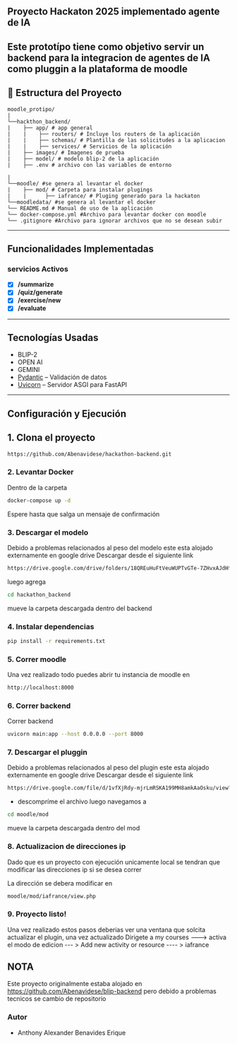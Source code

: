 ## Proyecto Hackaton 2025 implementado agente de IA

Este prototípo tiene como objetivo servir un backend para la integracion de agentes de IA como pluggin a la plataforma de moodle
---

## 📂 Estructura del Proyecto

```text
moodle_protipo/
|
└──hackthon_backend/
|    ├── app/ # app general
|    |    ├── routers/ # Incluye los routers de la aplicación
|    |    ├── schemas/ # Plantilla de las solicitudes a la aplicacion
|    |    ├── services/ # Servicios de la aplicación
|    ├── images/ # Imagenes de prueba
|    ├── model/ # modelo blip-2 de la aplicación
|    ├── .env # archivo con las variables de entorno

|
└──moodle/ #se genera al levantar el docker
|    ├── mod/ # Carpeta para instalar plugings
|    |      ├── iafrance/ # Pluging generado para la hackaton
└──moodledata/ #se genera al levantar el docker
└── README.md # Manual de uso de la aplicación
└── docker-compose.yml #Archivo para levantar docker con moodle
└── .gitignore #Archivo para ignorar archivos que no se desean subir
```


---

##  Funcionalidades Implementadas

### servicios Activos

- [x] **/summarize**
- [x] **/quiz/generate** 
- [x] **/exercise/new**
- [x] **/evaluate**

---

## Tecnologías Usadas

- BLIP-2 
- OPEN AI
- GEMINI
- [Pydantic](https://docs.pydantic.dev/) – Validación de datos
- [Uvicorn](https://www.uvicorn.org/) – Servidor ASGI para FastAPI


---

## Configuración y Ejecución

## 1. Clona el proyecto
```bash
https://github.com/Abenavidese/hackathon-backend.git
```
### 2. Levantar Docker
Dentro de la carpeta

```bash
docker-compose up -d
```
Espere hasta que salga un mensaje de confirmación 

### 3. Descargar el modelo
Debido a problemas relacionados al peso del modelo este esta alojado externamente en google drive
Descargar desde el siguiente link
```bash
https://drive.google.com/drive/folders/18QREuHuFtVeuWUPTvGTe-7ZHvxAJdHfD?usp=share_link
```
luego agrega
```bash
cd hackathon_backend
```
mueve la carpeta descargada dentro del backend

### 4. Instalar dependencias

```bash
pip install -r requirements.txt
```

### 5. Correr moodle 
Una vez realizado todo puedes abrir tu instancia de moodle en
```bash
http://localhost:8000
```
### 6. Correr backend 
Correr backend
```bash
uvicorn main:app --host 0.0.0.0 --port 8000
```

### 7. Descargar el pluggin
Debido a problemas relacionados al peso del plugin este esta alojado externamente en google drive
Descargar desde el siguiente link
```bash
https://drive.google.com/file/d/1vfXjRdy-mjrLmRSKA199MH8amkAaOsku/view?usp=sharing
```
- descompríme el archivo
luego navegamos a
```bash
cd moodle/mod
```
mueve la carpeta descargada dentro del mod

### 8. Actualizacion de direcciones ip
Dado que es un proyecto con ejecución unicamente local se tendran que modificar las direcciones ip si se desea correr

La dirección se debera modificar en 
```bash
moodle/mod/iafrance/view.php
```
### 9. Proyecto listo!

Una vez realizado estos pasos deberias ver una ventana que solcita actualizar el plugin, una vez actualizado
Dirigete a my courses ---> activa el modo de edicion --- > Add new activity or resource ---- > iafrance


## NOTA

Este proyecto originalmente estaba alojado en https://github.com/Abenavidese/blip-backend
pero debido a problemas tecnicos se cambio de repositorio
### Autor


- Anthony Alexander Benavides Erique























